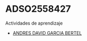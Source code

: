 # ADSO2558427
Actividades de aprendizaje

- [ANDRES DAVID GARCIA BERTEL](andres_david_garcia_bertel/readme.md)
